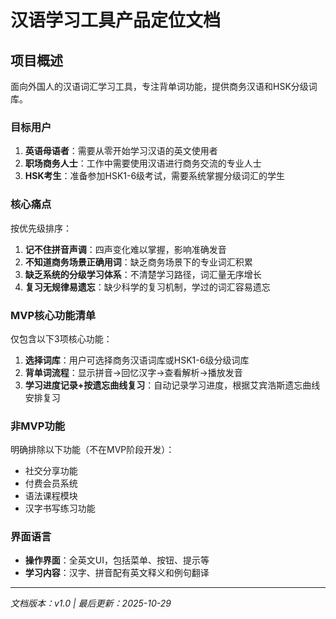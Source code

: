 # 汉语学习工具产品定位文档

## 项目概述
面向外国人的汉语词汇学习工具，专注背单词功能，提供商务汉语和HSK分级词库。

### 目标用户
1. **英语母语者**：需要从零开始学习汉语的英文使用者
2. **职场商务人士**：工作中需要使用汉语进行商务交流的专业人士
3. **HSK考生**：准备参加HSK1-6级考试，需要系统掌握分级词汇的学生

### 核心痛点
按优先级排序：
1. **记不住拼音声调**：四声变化难以掌握，影响准确发音
2. **不知道商务场景正确用词**：缺乏商务场景下的专业词汇积累
3. **缺乏系统的分级学习体系**：不清楚学习路径，词汇量无序增长
4. **复习无规律易遗忘**：缺少科学的复习机制，学过的词汇容易遗忘

### MVP核心功能清单
仅包含以下3项核心功能：
1. **选择词库**：用户可选择商务汉语词库或HSK1-6级分级词库
2. **背单词流程**：显示拼音→回忆汉字→查看解析→播放发音
3. **学习进度记录+按遗忘曲线复习**：自动记录学习进度，根据艾宾浩斯遗忘曲线安排复习

### 非MVP功能
明确排除以下功能（不在MVP阶段开发）：
- 社交分享功能
- 付费会员系统
- 语法课程模块
- 汉字书写练习功能

### 界面语言
- **操作界面**：全英文UI，包括菜单、按钮、提示等
- **学习内容**：汉字、拼音配有英文释义和例句翻译

---
*文档版本：v1.0 | 最后更新：2025-10-29*


